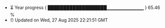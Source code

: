- ⏳ Year progress { ███████████████████▁▁▁▁▁▁▁▁▁▁▁ } 65.46 %
- ⏰ Updated on Wed, 27 Aug 2025 22:21:51 GMT

